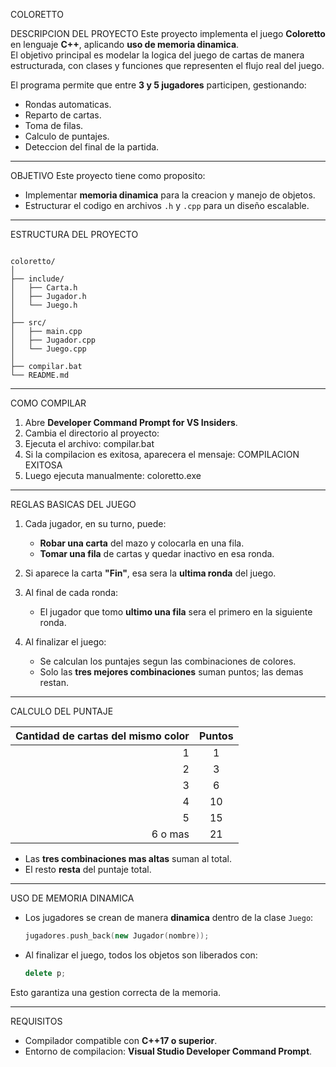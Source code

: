 COLORETTO

DESCRIPCION DEL PROYECTO
Este proyecto implementa el juego **Coloretto** en lenguaje **C++**, aplicando **uso de memoria dinamica**.  
El objetivo principal es modelar la logica del juego de cartas de manera estructurada, con clases y funciones que representen el flujo real del juego.

El programa permite que entre **3 y 5 jugadores** participen, gestionando:
- Rondas automaticas.
- Reparto de cartas.
- Toma de filas.
- Calculo de puntajes.
- Deteccion del final de la partida.

---

OBJETIVO
Este proyecto tiene como proposito:
- Implementar **memoria dinamica** para la creacion y manejo de objetos.
- Estructurar el codigo en archivos `.h` y `.cpp` para un diseño escalable.

---

ESTRUCTURA DEL PROYECTO

```

coloretto/
│
├── include/
│   ├── Carta.h
│   ├── Jugador.h
│   └── Juego.h
│
├── src/
│   ├── main.cpp
│   ├── Jugador.cpp
│   └── Juego.cpp
│
├── compilar.bat
└── README.md

````

---

COMO COMPILAR

1. Abre **Developer Command Prompt for VS Insiders**.
2. Cambia el directorio al proyecto:
3. Ejecuta el archivo:
   compilar.bat
4. Si la compilacion es exitosa, aparecera el mensaje:
   COMPILACION EXITOSA
5. Luego ejecuta manualmente:
   coloretto.exe

---
REGLAS BASICAS DEL JUEGO

1. Cada jugador, en su turno, puede:

   * **Robar una carta** del mazo y colocarla en una fila.
   * **Tomar una fila** de cartas y quedar inactivo en esa ronda.
2. Si aparece la carta **"Fin"**, esa sera la **ultima ronda** del juego.
3. Al final de cada ronda:

   * El jugador que tomo **ultimo una fila** sera el primero en la siguiente ronda.
4. Al finalizar el juego:

   * Se calculan los puntajes segun las combinaciones de colores.
   * Solo las **tres mejores combinaciones** suman puntos; las demas restan.

---

CALCULO DEL PUNTAJE

| Cantidad de cartas del mismo color | Puntos |
| ---------------------------------: | :----: |
|                                  1 |    1   |
|                                  2 |    3   |
|                                  3 |    6   |
|                                  4 |   10   |
|                                  5 |   15   |
|                            6 o mas |   21   |

* Las **tres combinaciones mas altas** suman al total.
* El resto **resta** del puntaje total.

---

USO DE MEMORIA DINAMICA

* Los jugadores se crean de manera **dinamica** dentro de la clase `Juego`:

  ```cpp
  jugadores.push_back(new Jugador(nombre));
  ```
* Al finalizar el juego, todos los objetos son liberados con:

  ```cpp
  delete p;
  ```

Esto garantiza una gestion correcta de la memoria.

---

REQUISITOS

* Compilador compatible con **C++17 o superior**.
* Entorno de compilacion: **Visual Studio Developer Command Prompt**.
